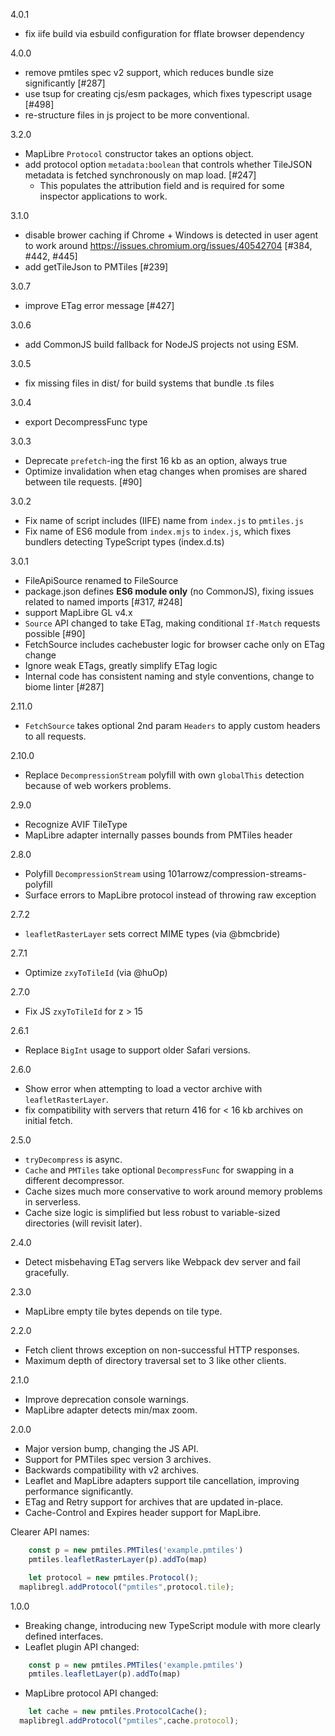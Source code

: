 4.0.1
* fix iife build via esbuild configuration for fflate browser dependency

4.0.0
* remove pmtiles spec v2 support, which reduces bundle size significantly [#287]
* use tsup for creating cjs/esm packages, which fixes typescript usage [#498]
* re-structure files in js project to be more conventional.

3.2.0
* MapLibre `Protocol` constructor takes an options object.
* add protocol option `metadata:boolean` that controls whether TileJSON metadata is fetched synchronously on map load. [#247]
	* This populates the attribution field and is required for some inspector applications to work.

3.1.0
* disable brower caching if Chrome + Windows is detected in user agent to work around https://issues.chromium.org/issues/40542704 [#384, #442, #445]
* add getTileJson to PMTiles [#239]

3.0.7
* improve ETag error message [#427]

3.0.6
* add CommonJS build fallback for NodeJS projects not using ESM.

3.0.5
* fix missing files in dist/ for build systems that bundle .ts files

3.0.4
* export DecompressFunc type

3.0.3

* Deprecate `prefetch`-ing the first 16 kb as an option, always true
* Optimize invalidation when etag changes when promises are shared between tile requests. [#90]

3.0.2

* Fix name of script includes (IIFE) name from `index.js` to `pmtiles.js`
* Fix name of ES6 module from `index.mjs` to `index.js`, which fixes bundlers detecting TypeScript types (index.d.ts)

3.0.1

* FileApiSource renamed to FileSource
* package.json defines **ES6 module only** (no CommonJS), fixing issues related to named imports [#317, #248]
* support MapLibre GL v4.x
* `Source` API changed to take ETag, making conditional `If-Match` requests possible [#90]
* FetchSource includes cachebuster logic for browser cache only on ETag change
* Ignore weak ETags, greatly simplify ETag logic
* Internal code has consistent naming and style conventions, change to biome linter [#287]

2.11.0

* `FetchSource` takes optional 2nd param `Headers` to apply custom headers to all requests.

2.10.0

* Replace `DecompressionStream` polyfill with own `globalThis` detection because of web workers problems.

2.9.0

* Recognize AVIF TileType
* MapLibre adapter internally passes bounds from PMTiles header

2.8.0

* Polyfill `DecompressionStream` using 101arrowz/compression-streams-polyfill
* Surface errors to MapLibre protocol instead of throwing raw exception

2.7.2

* `leafletRasterLayer` sets correct MIME types (via @bmcbride)

2.7.1

* Optimize `zxyToTileId` (via @huOp)

2.7.0

* Fix JS `zxyToTileId` for z > 15

2.6.1

* Replace `BigInt` usage to support older Safari versions.

2.6.0

* Show error when attempting to load a vector archive with `leafletRasterLayer`.
* fix compatibility with servers that return 416 for < 16 kb archives on initial fetch.

2.5.0

* `tryDecompress` is async.
* `Cache` and `PMTiles` take optional `DecompressFunc` for swapping in a different decompressor.
* Cache sizes much more conservative to work around memory problems in serverless.
* Cache size logic is simplified but less robust to variable-sized directories (will revisit later).

2.4.0

* Detect misbehaving ETag servers like Webpack dev server and fail gracefully.

2.3.0

* MapLibre empty tile bytes depends on tile type.

2.2.0

* Fetch client throws exception on non-successful HTTP responses.
* Maximum depth of directory traversal set to 3 like other clients.

2.1.0

* Improve deprecation console warnings.
* MapLibre adapter detects min/max zoom.

2.0.0

* Major version bump, changing the JS API.
* Support for PMTiles spec version 3 archives.
* Backwards compatibility with v2 archives.
* Leaflet and MapLibre adapters support tile cancellation, improving performance significantly.
* ETag and Retry support for archives that are updated in-place.
* Cache-Control and Expires header support for MapLibre.

Clearer API names:

```js
	const p = new pmtiles.PMTiles('example.pmtiles')
	pmtiles.leafletRasterLayer(p).addTo(map)
```
```js
	let protocol = new pmtiles.Protocol();
  maplibregl.addProtocol("pmtiles",protocol.tile);
```


1.0.0 

* Breaking change, introducing new TypeScript module with more clearly defined interfaces.
* Leaflet plugin API changed:

```js
	const p = new pmtiles.PMTiles('example.pmtiles')
	pmtiles.leafletLayer(p).addTo(map)
```

* MapLibre protocol API changed:

```js
	let cache = new pmtiles.ProtocolCache();
  maplibregl.addProtocol("pmtiles",cache.protocol);
```